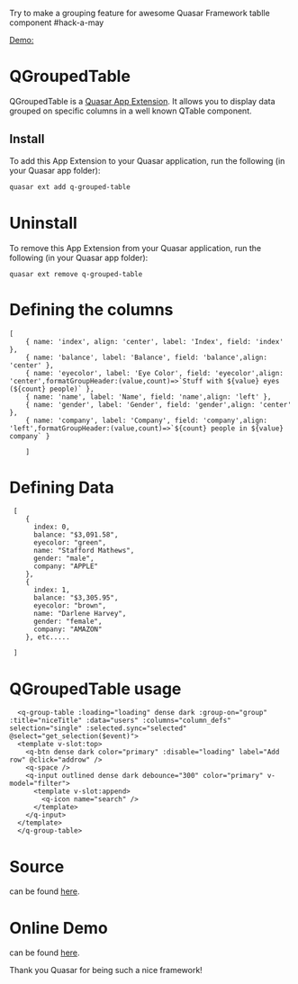 
Try to make a grouping feature for awesome Quasar Framework tablle component #hack-a-may 

[Demo:](https://brave-mayer-7a5dd5.netlify.app)

# QGroupedTable

<!-- Please note, this is currently a work-in-progress (WIP). -->

QGroupedTable is a [Quasar App Extension](https://quasar.dev/app-extensions/introduction).  It allows you to display data grouped on specific columns in a well known QTable component.

## Install

To add this App Extension to your Quasar application, run the following (in your Quasar app folder):

```bash
quasar ext add q-grouped-table
```

# Uninstall
To remove this App Extension from your Quasar application, run the following (in your Quasar app folder):

```
quasar ext remove q-grouped-table
```


# Defining the columns


    [    
        { name: 'index', align: 'center', label: 'Index', field: 'index' },
        { name: 'balance', label: 'Balance', field: 'balance',align: 'center' },
        { name: 'eyecolor', label: 'Eye Color', field: 'eyecolor',align: 'center',formatGroupHeader:(value,count)=>`Stuff with ${value} eyes (${count} people)` },
        { name: 'name', label: 'Name', field: 'name',align: 'left' },
        { name: 'gender', label: 'Gender', field: 'gender',align: 'center' },
        { name: 'company', label: 'Company', field: 'company',align: 'left',formatGroupHeader:(value,count)=>`${count} people in ${value} company` }
        
        ]

     
# Defining Data

     [
        {
          index: 0,
          balance: "$3,091.58",
          eyecolor: "green",
          name: "Stafford Mathews",
          gender: "male",
          company: "APPLE"
        },
        {
          index: 1,
          balance: "$3,305.95",
          eyecolor: "brown",
          name: "Darlene Harvey",
          gender: "female",
          company: "AMAZON"
        }, etc.....

     ]

# QGroupedTable usage


      <q-group-table :loading="loading" dense dark :group-on="group" :title="niceTitle" :data="users" :columns="column_defs"  selection="single" :selected.sync="selected" @select="get_selection($event)">
      <template v-slot:top>
        <q-btn dense dark color="primary" :disable="loading" label="Add row" @click="addrow" />
        <q-space />
        <q-input outlined dense dark debounce="300" color="primary" v-model="filter">
          <template v-slot:append>
            <q-icon name="search" />
          </template>
        </q-input>
      </template>
      </q-group-table>



# Source

can be found [here](https://github.com/Narcis13/quasar-grouped-table).


# Online Demo

can be found [here](https://brave-mayer-7a5dd5.netlify.app).



Thank you Quasar  for being such a nice framework!